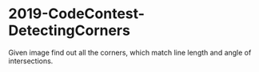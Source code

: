 # 2019-CodeContest-DetectingCorners
Given image find out  all the corners, which match line length and angle of intersections.
